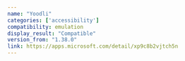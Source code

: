 ```yaml
---
name: "Yoodli"
categories: ['accessibility']
compatibility: emulation
display_result: "Compatible"
version_from: "1.38.0"
link: https://apps.microsoft.com/detail/xp9c8b2vjtch5n
---
```


